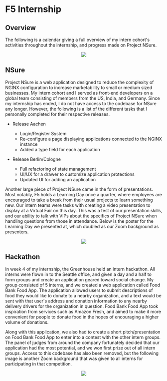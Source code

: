 # F5 Internship
## Overview
The following is a calendar giving a full overview of my intern cohort's activities throughout the internship, and progress made on Project NSure.

<p align="center">
  <img src="https://user-images.githubusercontent.com/59589283/218954868-3651fa1e-6de9-4277-afc2-910d65ea7438.png" />
</p>


## NSure
Project NSure is a web application designed to reduce the complexity of NGINX configuration to increase marketability to small or medium sized businesses. My intern cohort and I served as front-end developers on a global team consisting of members from the US, India, and Germany. Since my internship has ended, I do not have access to the codebase for NSure any longer. However, the following is a list of the different tasks that I personally completed for their respective releases.


-  Release Aachen
    -  Login/Register System
    -  Re-configure a page displaying applications connected to the NGINX instance
    -  Added a type field for each application

-  Release Berlin/Cologne
    - Full refactoring of state management
    - UI/UX for a drawer to customize application protections
    - Updated UI for adding an application


Another large piece of Project NSure came in the form of presentations. Most notably, F5 holds a Learning Day once a quarter, where employees are encouraged to take a break from their usual projects to learn something new. Our intern teams were tasks with creating a video presentation to display at a Virtual Fair on this day. This was a test of our presentation skills, and our ability to talk with VIPs about the specifics of Project NSure when handling questions from those in attendance. Below is the poster for the Learning Day we presented at, which doubled as our Zoom background as presenters. 

<p align="center">
  <img src="https://user-images.githubusercontent.com/59589283/218957020-0163c1e2-f8bf-498c-9491-a92512e04753.png"/>
</p>


## Hackathon
In week 4 of my internship, the Greenhouse held an intern hackathon. All interns were flown in to the Seattle office, and given a day and a half to form groups and create an application geared toward social change. My group consisted of 5 interns, and we created a web application called Food Bank Food App. The application allowed users to submit descriptions of food they would like to donate to a nearby organization, and a text would be sent with that user's address and donation information to any nearby delivery drivers for the organization in question. Food Bank Food App took inspiration from services such as Amazon Fresh, and aimed to make it more convenient for people to donate food in the hopes of encouraging a higher volume of donations. 


Along with this application, we also had to create a short pitch/presentation on Food Bank Food App to enter into a contest with the other intern groups. The panel of judges from around the company fortunately decided that our application had the most potential, and we won first prize out of all intern groups. Access to this codebase has also been removed, but the following image is another Zoom background that was given to all interns for participating in that competition.

<p align="center">
  <img src="https://user-images.githubusercontent.com/59589283/218960694-54e5ce39-93e3-4dbb-ab3f-10ea6d371122.png" />
</p>
